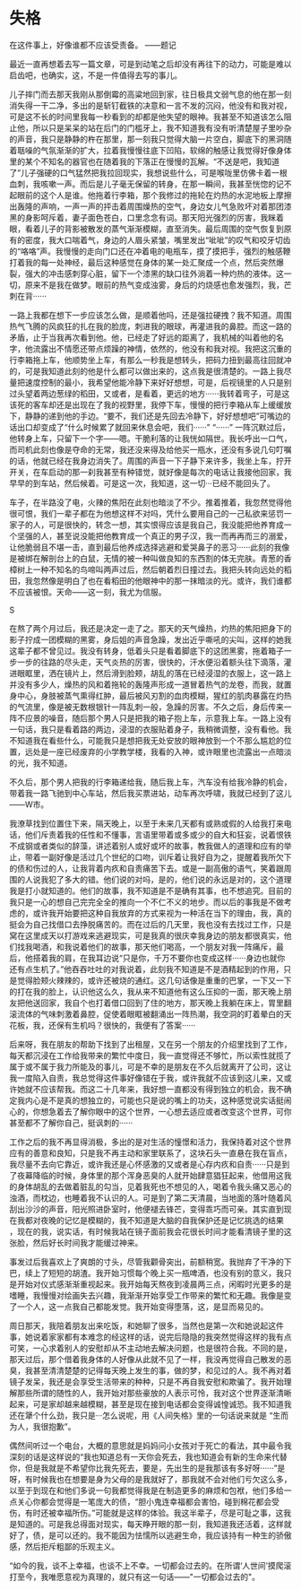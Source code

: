 # 失格

在这件事上，好像谁都不应该受责备。 ——题记

最近一直再想着去写一篇文章，可是到动笔之后却没有再往下的动力，可能是难以启齿吧，也确实，这，不是一件值得去写的事儿。

儿子摔门而去那天我刚从那倒霉的高粱地回到家，往日极具文弱气息的他在那一刻消失得一干二净，多出的是斩钉截铁的决意和一言不发的沉闷，他没有和我对视，可是这不长的时间里我每一秒看到的却都是他失望的眼神。我甚至不知道该怎么阻止他，所以只是呆呆的站在后门的门槛牙上，我不知道我有没有听清楚屋子里吵杂的声音，我只是静静的杵在那里，那一刻我只觉得大脑一片空白，脚底下的黑洞随着聒噪的气氛渐渐的扩大，拉着我慢慢往底下凹陷，软绵的触感让我觉得好像身体里的某个不知名的器官也在随着我的下落正在慢慢的瓦解。“不送是吧，我知道了”儿子强硬的口气猛然把我拉回现实，我想说些什么，可是喉咙里仿佛卡着一根血刺，我咳嗽一声。而后是儿子毫无保留的转身，在那一瞬间，我甚至恍惚的记不起眼前的这个人是谁。他拖着行李箱，那个我修过的拖轮在灼热的水泥地板上摩擦出轰隆的声响，一声一声的抨击着周围燥热的空气，身边女儿气急败坏对着那团漆黑的身影呵斥着，妻子面色苍白，口里念念有词。那天阳光强烈的厉害，我眯着眼，看着儿子的背影被散发的蒸气渐渐模糊，直至消失。最后周围的空气恢复到原有的密度，我大口喘着气，身边的人眉头紧皱，嘴里发出“呲呲”的叹气和咬牙切齿的“咯咯”声。我慢慢的走向门口还在冲着电的电瓶车，摸了摸把手，强烈的触感鞭打着我的每一处神经，最后这种感觉在身体的某一处汇聚成一个点，然后突然爆裂，强大的冲击感刺穿心脏，留下一个漆黑的缺口往外淌着一种灼热的液体。这一切，原来不是我在做梦。眼前的热气变成浊雾，身后的灼烧感也愈发强烈，我，芒刺在背······

一路上我都在想下一步应该怎么做，是顺着他吗，还是强拉硬拽？我不知道。周围热气飞腾的风疯狂的扎在我的脸庞，刺进我的眼球，再灌进我的鼻腔。而这一路的矛盾，止于当我再次看到他。他，已经走了好远的距离了，我机械的叫着他的名字，他流露出不情愿还带点烦躁的神情，依然的，他没有和我对视。我把这沉重的行李箱拖上车，他顺势坐上车，有那么一秒我是想转头，把码力扭到最高往回就冲的，可是我知道此刻的他是什么都可以做出来的，这点我是很清楚的。一路上我尽量把速度控制的最小，我希望他能冷静下来好好想想，可是，后视镜里的人只是别过头望着两边葱绿的稻田，又或者，是看着，更远的地方······我转着弯子，可是这该死的客车却还是出现在了我的视野里，我停下车，慢慢的把行李箱从车上缓缓放下，静静的递到他的手边。“要不，我们还是先回去冷静下，好好想想吧”可嘴边的话出口却变成了“什么时候累了就回来休息会吧，我们······”
“······”
一阵沉默过后，他转身上车，只留下一个字——嗯。干脆利落的让我恍如隔世。我长呼出一口气，而司机此刻也像是夺命的无常，我还没来得及给他买一瓶水，还没有多说几句叮嘱的话，他就已经在我身边消失了。周围的声音一下子静下来许多，我坐上车，拧开开关，在车启动的那一刹我甚至有种错觉，就好像是每次的电话让我接他回家，我早早的到车站，然后候着。可是这一次，我知道，这一切···已经不能回头了。

车子，在半路没了电，火辣的焦阳在此刻也暗淡了不少。推着推着，我忽然觉得他很可恨，我们一辈子都在为他想这样不对吗，凭什么要用自己的一己私欲来惩罚一家子的人，可是很快的，转念一想，其实恨得应该是我自己，我没能把他养育成一个坚强的人，甚至说没能把他教育成一个真正的男子汉，我一而再再而三的溺爱，让他脆弱且不堪一击，直到最后他养成选择逃避和爱哭鼻子的恶习······此刻的我像是被绑在解剖台上的白鼠，无情的被一种叫做良知的东西割的体无完肤。青葱的香樟树上一种不知名的鸟啼叫两声过后，然后朝着烈日撞过去。我把头转向远处的稻田，我忽然像是明白了也在看稻田的他眼神中的那一抹暗淡的光。或许，我们谁都不应该被恨。天命——这一刻，我尤为信服。

S

在熬了两个月过后，我还是决定一走了之。那天的天气燥热，灼热的焦阳把身下的影子拧成一团模糊的黑雾，身后姐的声音急躁，发出近乎嘶吼的尖叫，这样的她我这辈子都不曾见过。我没有转身，低着头只是看着脚底下的这团黑雾，拖着箱子一步一步的往路的尽头走，天气炎热的厉害，很快的，汗水便沿着额头往下滴落，灌进眼眶里，洒在镜片上，然后滑到脸颊，胡乱的落在已经浸湿的衣服上，这一路上并没有多少人，燥热的风和着拖轮的轰隆声形成一道冒着热气的龙卷，而我，就置身中心，身肢被蒸气熏得红肿，最后被风刃割的血肉模糊，猩红的肌肉暴露在灼热的气流里，像是被无数根银针一阵乱刺一般，急躁的厉害。不久之后，身后传来一阵不应景的噪音，随后那个男人只是把我的箱子抱上车，示意我上车。一路上没有一句话，我只是看着路的两边，浸湿的衣服贴着身子，我稍微调整，没有看他。我不知道我在看些什么，可能我只是想把我无处安放的眼神放到一个不那么尴尬的位置，远处是一座已经废弃的小学教学楼，我看的入神，或许眼里也流露出一点暗淡的光，我不知道。

不久后，那个男人把我的行李箱递给我，随后我上车，汽车没有给我冷静的机会，带着我一路飞驰到中心车站，然后我买票进站，动车再次呼啸，我就已经到了这儿——W市。

我潦草找到位置住下来，隔天晚上，以至于未来几天都有或熟或假的人给我打来电话，他们斥责着我的任性和不懂事，言语里带着或多或少的自大和狂妄，说着恨铁不成钢或者类似的辞藻，讲述着别人或好或坏的故事，教我做人的道理和应有的举止，带着一副好像是活过几个世纪的口吻，训斥着让我好自为之，提醒着我所欠下的债和伤过的人，让我背着内疚和自责痛苦下去。或是一副高傲的语气，笑着跟周围的人说我犯了多大的错。他们说的对吗，是的，他们说的永远是对的，这个道理我是打小就知道的。他们的故事，我不知道是不是确有其事，也不想追究。目前的我只是一心的想自己完完全全的推向一个不仁不义的地步。而以后的事我是不做考虑的，或许我开始要把这种自我放弃的方式来视为一种活在当下的理由，我，真的挺会为自己找借口去挣脱痛苦的。而在过后的几天里，我也没有去找过工作，只是窝在这里成天以打游戏来逃避现实，可是我真的很庆幸我身边的朋友都很真实，他们找我喝酒，和我说着他们的故事，那天他们喝高，一个朋友对我一阵痛斥，最后，他搭着我的肩，在我耳边说“只是你，千万不要你也变成这样······身边也就你还有点生机了。”他吞吞吐吐的对我说着，此刻我不知道是不是酒精起到的作用，只是觉得脸颊火辣辣的，或许还被烧的通红。这几句话像是重重的巴掌，一下又一下的打在我的脸上，认识他这么久，我从来不知道他有这么压抑的一面，那天晚上朋友把他送回家，我自个也打着借口回到了住的地方，那天晚上我躺在床上，胃里翻滚流体的气味刺激着鼻腔，促使着眼眶被翻涌出一阵热潮，我空洞的盯着晕白的天花板，我，还保有生机吗？很快的，我便有了答案······

后来呀，我在朋友的帮助下找到了出租屋，又在另一个朋友的介绍里找到了工作，每天都沉浸在工作给我带来的繁忙中度日，我一直觉得还不够忙，所以索性就揽了属于或不属于我力所能及的事儿，可是不幸的是朋友在不久后就离开了公司，这让我一度陷入自责，我总觉得这件事好像错在于我，或许我就不应该到这儿来，又或许她就不应该帮我。而这二十几年来，我好想一直都没有得到独立的机会，我不确定我内心是不是真的想独立的，可能也只是说的嘴上的功夫，这种感觉说实话挺闹心的，你想急着去了解你眼中的这个世界，一心想去适应或者改变这个世界，可你甚至都不了解你自己，挺讽刺的······

工作之后的我不再显得消极，多出的是对生活的憧憬和活力，我保持着对这个世界应有的善意和良知，只是我不再主动和家里联系了，这块石头一直悬在我在盲点，我尽量不去向它靠近，或许我还是心怀感激的又或者是心存内疚和自责······只是到了夜幕降临的时候，身体里的那个浑身恶臭的人就开始肆意猖狂起来，他借用这我的身体胡乱的去做着脏乱的勾当，见着我死也不想见的人，喝着令我头痛又恶心的浊酒，而枕边，也睡着我不认识的人。可是到了第二天清晨，当地面的落叶随着风刮出沙沙的声音，阳光照进卧室时，他便褪去锋芒，变得乖巧而可亲。其实直到现在我都对夜晚的记忆是模糊的，我不知道是大脑的自我保护还是记忆挑选的结果
，现在的我，说实话，有时候我站在镜子面前我会花很长时间才能看清镜子里的这张脸，然后好长时间我才能缓过神来。

事发过后我喜欢上了爽朗的寸头，尽管我颧骨突出，前额稍宽。我抛弃了干净的下巴，续上了短短的胡渣。我开始习惯每个晚上买一瓶啤酒，也没有别的意义，我只是开始对仪式感渐渐重视起来。我开始每天熬夜到凌晨两三点，闲暇时光更多的是嗜睡，我慢慢对绘画失去兴趣，我渐渐开始享受工作带来的繁忙和无趣。我像是变了一个人，这一点我自己都能发觉。我开始变得堕落，这，是显而易见的。

周日那天，我陪着朋友出来吃饭，和她聊了很多，当然也是第一次和她说起这件事，她说着家家都有本难念的经这样的话，说完后隐隐的我突然觉得这样的我有点可笑，一心求着别人的安慰却从不主动地去解决问题，也是很符合我。不同的是，那天过后，那个借着我身体的人好像从此就不见了一样，我没再觉得自己散发的恶臭，我甚至清清楚楚的记得每天晚上发生的事，做的梦，和见过的人。我不再对着镜子发呆，我还是会享受生活带来的种种，只是不再自我安慰和欺骗了。我开始理解那些所谓的随性的人，我开始对那些豪放的人表示可怜，我对这个世界逐渐清晰起来，可是家却越来越模糊，甚至是现在接到电话都会变得诚惶诚恐。我不知道我还在犟个什么劲，我只是···怎么说呢，用《人间失格》里的一句话说来就是
“生而为人，我很抱歉”。

偶然间听过一个电台，大概的意思就是妈妈问小女孩对于死亡的看法，其中最令我深刻的话是这样说的“我也知道总有一天你会死去，我也知道会有新的生命来代替你，但是我就是不希望你比我先死去，要是，先出生的是我那该有多好呀······”是呀，有时候我也在想要是身为父母的是我就好了，那我就不会对他们亏欠这么多，以至于到现在和他们多说一句我都觉得我是在制造更多的麻烦和包袱，他们多给一点关心你都会觉得是一笔庞大的债，“胆小鬼连幸福都会害怕，碰到棉花都会受伤，有时还被幸福所伤。”可能就是这样的体验。我这半辈子，尽是可耻之事，这我是知道的。可是我总得面对现实，每天睁开眼的那一刻，我知道我还活着，这样就好了，债，是可以还的。我不能因为怯懦所以逃避生命，我应该持有一种生的骄傲感，然后拒斥粗鄙的乐观主义。

“如今的我，谈不上幸福，也谈不上不幸。一切都会过去的。在所谓‘人世间’摸爬滚打至今，我唯愿意视为真理的，就只有这一句话——"一切都会过去的"。